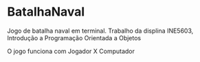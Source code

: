 # BatalhaNaval
Jogo de batalha naval em terminal. Trabalho da displina INE5603, Introdução a Programação Orientada a Objetos

O jogo funciona com Jogador X Computador
